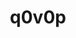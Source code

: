 ---
title: q0v0p
github: https://github.com/q0v0p
mode: light
transition: 1s
score: 60
archetype:
- Github Actions
- Innovative
- Animation
---